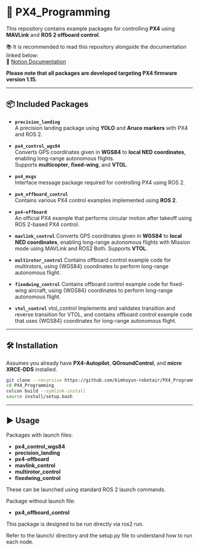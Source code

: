 # 🚀 PX4_Programming

This repository contains example packages for controlling **PX4** using **MAVLink** and **ROS 2 offboard control**.

📚 It is recommended to read this repository alongside the documentation linked below:  
🔗 [Notion Documentation](https://juicy-beef-295.notion.site/PX4-1d04af2187bc80ef976cf3d4c5527ecf)

**Please note that all packages are developed targeting PX4 firmware version 1.15.**

---

## 📦 Included Packages

- **`precision_landing`**  
  A precision landing package using **YOLO** and **Aruco markers** with PX4 and ROS 2.

- **`px4_control_wgs84`**  
  Converts GPS coordinates given in **WGS84** to **local NED coordinates**, enabling long-range autonomous flights.  
  Supports **multicopter**, **fixed-wing**, and **VTOL**.

- **`px4_msgs`**  
  Interface message package required for controlling PX4 using ROS 2.

- **`px4_offboard_control`**  
  Contains various PX4 control examples implemented using **ROS 2**.

- **`px4-offboard`**  
  An official PX4 example that performs circular motion after takeoff using ROS 2-based PX4 control.

- **`mavlink_control`**
  Converts GPS coordinates given in **WGS84** to **local NED coordinates**, enabling long-range autonomous flights with Mission mode using MAVLink and ROS2 Both.
  Supports **VTOL**.

- **`multirotor_control`**
  Contains offboard control example code for multirotors, using {WGS84} coordinates to perform long-range autonomous flight.

- **`fixedwing_control`**
  Contains offboard control example code for fixed-wing aircraft, using {WGS84} coordinates to perform long-range autonomous flight.

- **`vtol_control`**
  vtol_control Implements and validates transition and reverse transition for VTOL, and contains offboard control example code that uses {WGS84} coordinates for long-range autonomous flight.
---

## 🛠️ Installation

Assumes you already have **PX4-Autopilot**, **QGroundControl**, and **micro XRCE-DDS** installed.

```bash
git clone --recursive https://github.com/kimhoyun-robotair/PX4_Programming.git
cd PX4_Programming
colcon build --symlink-install
source install/setup.bash
```

---

## ▶️ Usage
Packages with launch files:

- **px4_control_wgs84**
- **precision_landing**
- **px4-offboard**
- **mavlink_control**
- **multirotor_control**
- **fixedwing_control**

These can be launched using standard ROS 2 launch commands.

Package without launch file:

- **px4_offboard_control**

This package is designed to be run directly via ros2 run.

Refer to the launch/ directory and the setup.py file to understand how to run each node.
